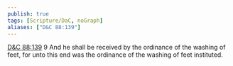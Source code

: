 ```yaml
---
publish: true
tags: [Scripture/DaC, noGraph]
aliases: ["D&C 88:139"]
---
```

[D&C 88:139](https://churchofjesuschrist.org/study/scriptures/dc-testament/dc/88?lang=eng&id=p139#p139) 9 And he shall be received by the ordinance of the washing of feet, for unto this end was the ordinance of the washing of feet instituted.
